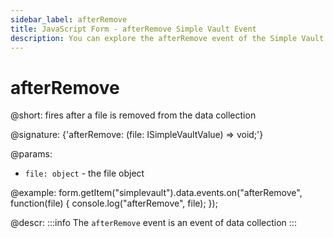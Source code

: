 ```yaml
---
sidebar_label: afterRemove
title: JavaScript Form - afterRemove Simple Vault Event 
description: You can explore the afterRemove event of the Simple Vault control of Form in the documentation of the DHTMLX JavaScript UI library. Browse developer guides and API reference, try out code examples and live demos, and download a free 30-day evaluation version of DHTMLX Suite.
---
```


# afterRemove

@short: fires after a file is removed from the data collection

@signature: {'afterRemove: (file: ISimpleVaultValue) => void;'}

@params:
- `file: object` - the file object

@example:
form.getItem("simplevault").data.events.on("afterRemove", function(file) {
    console.log("afterRemove", file);
});

@descr:
:::info
The `afterRemove` event is an event of data collection
:::
